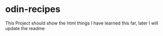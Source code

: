# odin-recipes
This Project should show the html things I have learned this far, later I will update the readme
